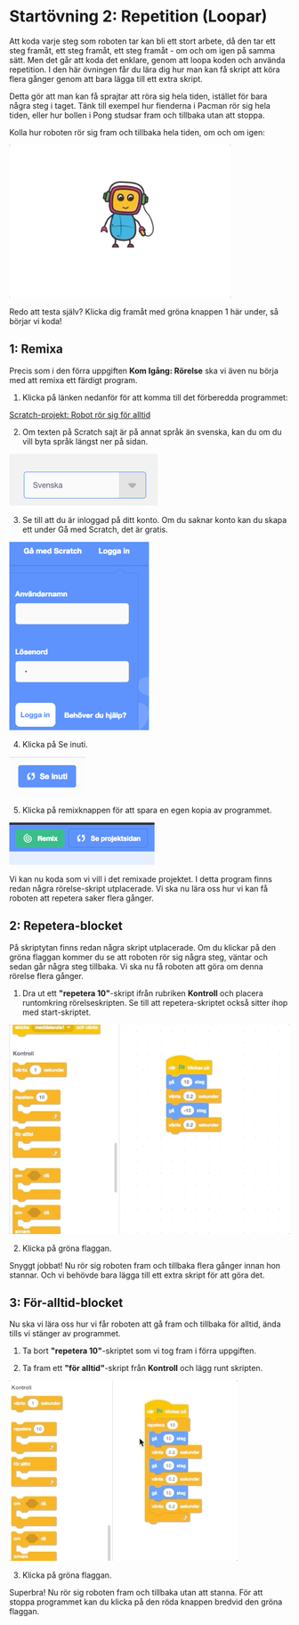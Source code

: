 # Startövning 2: Repetition (Loopar)

Att koda varje steg som roboten tar kan bli ett stort arbete, då den tar ett steg framåt, ett steg framåt, ett steg framåt - om och om igen på samma sätt. Men det går att koda det enklare, genom att loopa koden och använda repetition. I den här övningen får du lära dig hur man kan få skript att köra flera gånger genom att bara lägga till ett extra skript.

Detta gör att man kan få sprajtar att röra sig hela tiden, istället för bara några steg i taget. Tänk till exempel hur fienderna i Pacman rör sig hela tiden, eller hur bollen i Pong studsar fram och tillbaka utan att stoppa.

Kolla hur roboten rör sig fram och tillbaka hela tiden, om och om igen:

![Bild robot rör sig fram och tillbaka Scratch](Robot_repetition.gif)

Redo att testa själv? Klicka dig framåt med gröna knappen 1 här under, så börjar vi koda!

## 1: Remixa

Precis som i den förra uppgiften **Kom Igång: Rörelse** ska vi även nu börja med att remixa ett färdigt program.

1. Klicka på länken nedanför för att komma till det förberedda programmet:

<a href="https://scratch.mit.edu/projects/210050842/" target='_blank'>Scratch-projekt: Robot rör sig för alltid</a> <!--_-->

2. Om texten på Scratch sajt är på annat språk än svenska, kan du om du vill byta språk längst ner på sidan.

![Alt Text](Image_1.png)

3. Se till att du är inloggad på ditt konto. Om du saknar konto kan du skapa ett under Gå med Scratch, det är gratis.

![Alt Text](Image_2.png)

4. Klicka på Se inuti.

![Alt Text](Image_3.png)

5. Klicka på remixknappen för att spara en egen kopia av programmet.

![Alt Text](Image_4.png)

Vi kan nu koda som vi vill i det remixade projektet. I detta program finns redan några rörelse-skript utplacerade. Vi ska nu lära oss hur vi kan få roboten att repetera saker flera gånger.

## 2: Repetera-blocket

På skriptytan finns redan några skript utplacerade. Om du klickar på den gröna flaggan kommer du se att roboten rör sig några steg, väntar och sedan går några steg tillbaka. Vi ska nu få roboten att göra om denna rörelse flera gånger.

1. Dra ut ett **"repetera 10"**-skript ifrån rubriken **Kontroll** och placera runtomkring rörelseskripten. Se till att repetera-skriptet också sitter ihop med start-skriptet.

![Alt Text](Skript_1.gif)

2. Klicka på gröna flaggan.

Snyggt jobbat! Nu rör sig roboten fram och tillbaka flera gånger innan hon stannar. Och vi behövde bara lägga till ett extra skript för att göra det.

## 3: För-alltid-blocket

Nu ska vi lära oss hur vi får roboten att gå fram och tillbaka för alltid, ända tills vi stänger av programmet.

1. Ta bort **"repetera 10"**-skriptet som vi tog fram i förra uppgiften.

2. Ta fram ett **"för alltid"**-skript från **Kontroll** och lägg runt skripten.

![Alt Text](Skript_2.gif)

3. Klicka på gröna flaggan.

Superbra! Nu rör sig roboten fram och tillbaka utan att stanna. För att stoppa programmet kan du klicka på den röda knappen bredvid den gröna flaggan.
